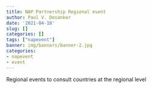 ```yaml
---
title: NAP Partnership Regional event
author: Paul V. Desanker
date: '2021-04-10'
slug: []
categories: []
tags: ["napevent"]
banner: img/banners/banner-2.jpg
categories:
- napevent
- event
---
```


Regional events to consult countries at the regional level